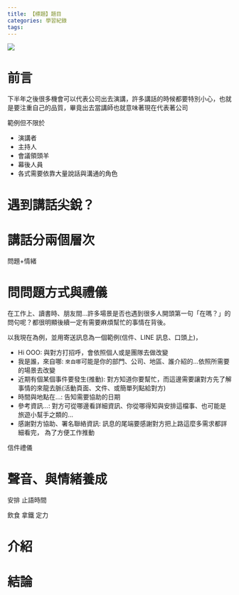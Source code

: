 ```yaml
---
title: 【標題】題目
categories: 學習紀錄
tags:
---
```


<style>
  section.compact {
    font-size: 150%  
  }
  img[alt~="center"] {
    display: block;
    margin: 0 auto;
  }
</style>

![](https://nijialin.com/images/2021/)

# 前言

下半年之後很多機會可以代表公司出去演講，許多講話的時候都要特別小心，也就是要注重自己的品質，畢竟出去當講師也就意味著現在代表著公司

範例但不限於

- 演講者
- 主持人
- 會議領頭羊
- 幕後人員
- 各式需要依靠大量說話與溝通的角色

<!-- more -->

# 遇到講話尖銳？


# 講話分兩個層次

問題+情緒

# 問問題方式與禮儀

在工作上、讀書時、朋友間...許多場景是否也遇到很多人開頭第一句「在嗎？」的問句呢？都很明顯後續一定有需要麻煩幫忙的事情在背後。

以我現在為例，並用寄送訊息為一個範例(信件、LINE 訊息、口頭上)，

- Hi OOO: 與對方打招呼，會依照個人或是團隊去做改變
- 我是誰，來自哪: `來自哪`可能是你的部門、公司、地區、誰介紹的...依照所需要的場景去改變
- 近期有個某個事件要發生(推動): 對方知道你要幫忙，而這邊需要讓對方先了解事情的來龍去脈(活動頁面、文件、或簡單列點給對方)
- 時間與地點在...: 告知需要協助的日期
- 參考資訊...: 對方可從哪邊看詳細資訊、你從哪得知與安排這檔事、也可能是旅遊小幫手之類的...
- 感謝對方協助、署名聯絡資訊: 訊息的尾端要感謝對方把上路這麼多需求都詳細看完，
為了方便工作推動

信件禮儀

# 聲音、與情緒養成

安排 止語時間

飲食
拿鐵
定力
# 介紹

# 結論
